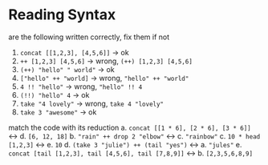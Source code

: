 # Reading Syntax
are the following written correctly, fix them if not
1. `concat [[1,2,3], [4,5,6]]` → ok
2. `++ [1,2,3] [4,5,6]` → wrong, `(++) [1,2,3] [4,5,6]`
3. `(++) "hello" " world"` → ok
4. `["hello" ++ "world]` → wrong, `"hello" ++ "world"`
5. `4 !! "hello"` → wrong, `"hello" !! 4`
6. `(!!) "hello" 4` → ok
7. `take "4 lovely"` → wrong, `take 4 "lovely"`
8. `take 3 "awesome"` → ok

match the code with its reduction
a. `concat [[1 * 6], [2 * 6], [3 * 6]]` ↔ d. `[6, 12, 18]`
b. `"rain" ++ drop 2 "elbow"` ↔ c. `"rainbow"`
c. `10 * head [1,2,3]` ↔ e. `10`
d. `(take 3 "julie") ++ (tail "yes")` ↔ a. `"jules"`
e. `concat [tail [1,2,3], tail [4,5,6], tail [7,8,9]]` ↔ b. `[2,3,5,6,8,9]`

